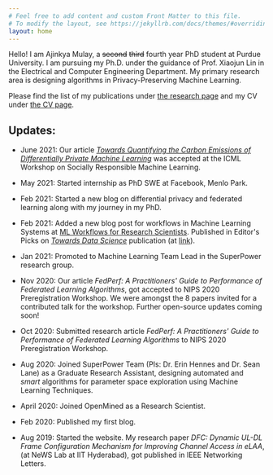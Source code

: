 ```yaml
---
# Feel free to add content and custom Front Matter to this file.
# To modify the layout, see https://jekyllrb.com/docs/themes/#overriding-theme-defaults
layout: home
---
```


Hello! I am Ajinkya Mulay, a <del>second</del> <del>third</del> fourth year PhD student at Purdue University. I am pursuing my Ph.D. under the guidance of Prof. Xiaojun Lin in the Electrical and Computer Engineering Department. My primary research area is designing algorithms in Privacy-Preserving Machine Learning.

Please find the list of my publications under [the research page](/research/) and my CV under [the CV page](/CV/).

## Updates: ##

* June 2021: Our article <em>[Towards Quantifying the Carbon Emissions of Differentially Private Machine Learning](https://arxiv.org/abs/2107.06946)</em> was accepted at the ICML Workshop on Socially Responsible Machine Learning. 

* May 2021: Started internship as PhD SWE at Facebook, Menlo Park.

* Feb 2021: Started a new blog on differential privacy and federated learning along with my journey in my PhD.

* Feb 2021: Added a new blog post for workflows in Machine Learning Systems at [ML Workflows for Research Scientists](https://thehimalayanleo.github.io/MLForResearchScientists/). Published in Editor's Picks on *[Towards Data Science](https://towardsdatascience.com/)* publication (at [link](https://towardsdatascience.com/machine-learning-workflow-for-research-scientists-fb582538aac1)). 

* Jan 2021: Promoted to Machine Learning Team Lead in the SuperPower research group.

* Nov 2020: Our article <em>FedPerf: A Practitioners' Guide to Performance of Federated Learning Algorithms</em>, got accepted to NIPS 2020 Preregistration Workshop. We were amongst the 8 papers invited for a contributed talk for the workshop. Further open-source updates coming soon!

* Oct 2020: Submitted research article <em>FedPerf: A Practitioners' Guide to Performance of Federated Learning Algorithms</em> to NIPS 2020 Preregistration Workshop.

* Aug 2020: Joined SuperPower Team (PIs: Dr. Erin Hennes and Dr. Sean Lane) as a Graduate Research Assistant, designing automated and <em>smart</em> algorithms for parameter space exploration using Machine Learning Techniques.

* April 2020: Joined OpenMined as a Research Scientist.

* Feb 2020: Published my first blog. 

* Aug 2019: Started the website. My research paper <em>DFC: Dynamic UL-DL Frame Configuration Mechanism for Improving Channel Access in eLAA</em>, (at NeWS Lab at IIT Hyderabad), got published in IEEE Networking Letters. 
